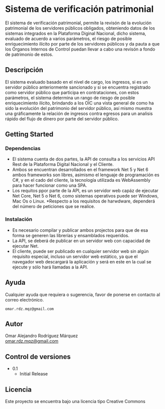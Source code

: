# Sistema de verificación patrimonial

El sistema de verificación patrimonial, permite la revisón de la evolución patrimonial de los servidores públicos obligados, obteniendo datos de los sistemas integrados en la
Plataforma Diginal Nacional, dicho sistema, evaluado de acuerdo a varios parámetros, el riesgo de posible enriquecimiento ilícito por parte de los servidores públicos 
y da pauta a que los Órganos Internos de Control puedan llevar a cabo una revisón a fondo de patrimonio de estos.

## Descripción

El sistema evaluado basado en el nivel de cargo, los ingresos, si es un servidor público anteriormente sancionado y si se encuentra registrado como servidor público que participa
en contrataciones, con estos parámetros, el sistema determina un rango de riesgo de posible enriquecimiento ilícito, brindando a los OIC una vista general de como ha sido la evolución
del patrimonio del servidor público, así mismo muestra una gráficamente la relación de ingresos contra egresos para un analisis rápido del flujo de dinero por parte del servidor público.

## Getting Started

### Dependencias

* El sistema cuenta de dos partes, la API de consulta a los servicios API Rest de la Plataforma Digital Nacional y el Cliente.
* Ambos se encuentran desarrollados en el framework Net 5 y Net 6 ambos frameworks son libres, asimismo el lenguaje de programación es C#, y en el cado del cliente, la tecnología
utilizada es WebAssembly para hacer funcionar como una SPA.
* Los requitos ppor parte de la API, es un servidor web capáz de ejecutar Net Core, Net 5 o Net 6, como sistemas operativos puede ser Windows, Mac Os o Linux.
*Respecto a los requisitos de harwdware, dependerá del número de peticiones que se realice.

### Instalación

* Es necesario compilar y publicar ambos projectos para que de esa forma se generen las librerías y ensamblados requeridos.
* La API, se deberá de publicar en un servidor web con capacidad de ejecutar Net.
* El cliente, puede ser publicado en cualquier servidor web sin algún requisito especial, incluso un servidor web estático, ya que el navegador web descargará la aplicación
y será en este en la cual se ejecute y sólo hará llamadas a la API.


## Ayuda

Cualquier ayuda que requiera o sugerencia, favor de ponerse en contacto al correo electrónico.
```
omar.rdz.mqz@gmail.com
```

## Autor

 Omar Alejandro Rodríguez Márquez  
 omar.rdz.mqz@gmail.com

## Control de versiones
* 0.1
    * Initial Release

## Licencia

Este proyecto se encuentra bajo una licencia tipo Creative Commons
